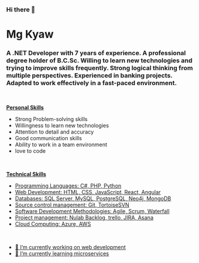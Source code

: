 ### Hi there 👋

<h1>Mg Kyaw</h1>

<h3>A .NET Developer with 7 years of experience. A professional degree holder of B.C.Sc. Willing to learn new technologies and trying to improve skills frequently. Strong logical thinking from multiple perspectives. Experienced in banking projects. Adapted to work effectively in a fast-paced environment.</h3>

<br>

<b><u>Personal Skills</u></b>
<ul>
    <li>Strong Problem-solving skills</li>
    <li>Willingness to learn new technologies</li>
    <li>Attention to detail and accuracy</li>
    <li>Good communication skills</li>
    <li>Ability to work in a team environment</li>
    <li>love to code</li>
</ul>

<br>

<b><u>Technical Skills<u></b>
<ul>
    <li>Programming Languages: C#, PHP, Python</li>
    <li>Web Development: HTML, CSS, JavaScript, React, Angular</li>
    <li>Databases: SQL Server, MySQL, PostgreSQL, Neo4j, MongoDB</li>
    <li>Source control management: Git, TortoiseSVN</li>
    <li>Software Development Methodologies: Agile, Scrum, Waterfall</li>
    <li>Project management: Nulab Backlog, trello, JIRA, Asana</li>
    <li>Cloud Computing: Azure, AWS</li>
</ul>

<br>

- 🔭 I’m currently working on web development
- 🌱 I’m currently learning microservices

